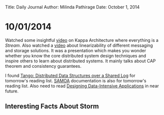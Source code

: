 Title:   Daily Journal
Author:  Milinda Pathirage
Date:    October 1, 2014

# 10/01/2014

Watched some insightful [video](https://www.youtube.com/watch?v=fU9hR3kiOK0) on Kappa Architecture where everything is a *Stream*. Also watched a [video](https://www.youtube.com/watch?v=QdkS6ZjeR7Q) about linearizability of different messaging and storage solutions. It was a presentation which makes you wonder whether you know the core distributed system design techniques and inspire others to learn about distributed systems. It mainly talks about CAP theorem and consistency guarantees.

I found [Tango: Distributed Data Structures over a Shared Log](http://research.microsoft.com/apps/pubs/default.aspx?id=199947) for tomorrow's reading list. [SAMOA](http://yahoo.github.io/samoa/SAMOA-Developers-Guide-0-0-1.pdf) documentation is also for tomorrow's reading list. Also need to read [Designing Data-Intensive Applications](https://www.safaribooksonline.com/library/view/designing-data-intensive-applications/9781491903063/) in near future.

## Interesting Facts About Storm
